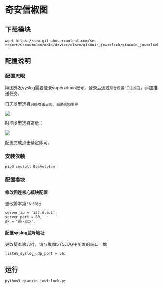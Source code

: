 # 奇安信椒图

## 下载模块

```
wget https://raw.githubusercontent.com/sec-report/SecAutoBan/main/device/alarm/qianxin_jowtolock/qianxin_jowtolock.py
```

## 配置说明

### 配置天眼

椒图外发syslog需要登录superadmin账号，登录后通过`后台设置`-`日志推送`，添加推送任务。

日志类型选择`网络攻击日志`、`威胁感知事件`

![](./img/1.jpg)

时间类型选择高危：

![](./img/2.jpg)

配置完成点击确定即可。

### 安装依赖

```
pip3 install SecAutoBan
```

### 配置模块

#### 修改回连核心模块配置

更改脚本第`36`-`38`行

```
server_ip = "127.0.0.1",
server_port = 80,
sk = "sk-xxx",
```

#### 配置syslog监听地址

更改脚本第`33`行，请与椒图SYSLOG中配置的端口一致

```
listen_syslog_udp_port = 567
```

## 运行

```shell
python3 qianxin_jowtolock.py
```